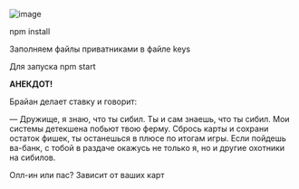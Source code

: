 ![image](https://github.com/atorasi/suicide/assets/121640832/95fa64fb-e368-46a7-bd9d-eb2ad09de4d7)


npm install

Заполняем файлы приватниками в файле keys

Для запуска npm start




**АНЕКДОТ!**


Брайан делает ставку и говорит: 

— Дружище, я знаю, что ты сибил. Ты и сам знаешь, что ты сибил. Мои системы детекшена побьют твою ферму.  Сбрось карты и сохрани остаток фишек, ты останешься в плюсе по итогам игры. 
Если пойдешь ва-банк, с тобой в раздаче окажусь не только я, но и другие охотники на сибилов.


Олл-ин или пас? Зависит от ваших карт
